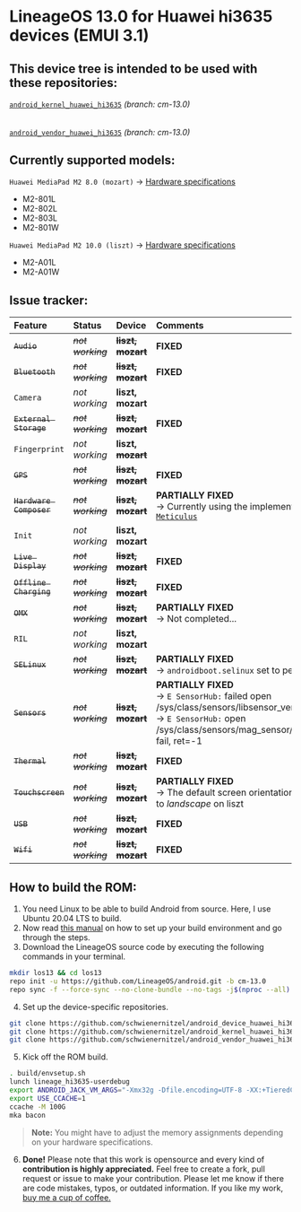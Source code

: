 # LineageOS 13.0 for Huawei hi3635 devices (EMUI 3.1)
## This device tree is intended to be used with these repositories: 

[`android_kernel_huawei_hi3635`](https://github.com/schwienernitzel/android_kernel_huawei_hi3635) _(branch: cm-13.0)_
######
[`android_vendor_huawei_hi3635`](https://github.com/schwienernitzel/android_vendor_huawei_hi3635) _(branch: cm-13.0)_

## Currently supported models:

`Huawei MediaPad M2 8.0 (mozart)` → [Hardware specifications](https://www.gsmarena.com/huawei_mediapad_m2_8_0-7309.php)
- M2-801L
- M2-802L
- M2-803L
- M2-801W

`Huawei MediaPad M2 10.0 (liszt)` → [Hardware specifications](https://www.gsmarena.com/huawei_mediapad_m2_10_0-7854.php)
- M2-A01L
- M2-A01W

## Issue tracker:

| Feature                                  | Status                              | Device                             | Comments                       | 
| :------------------------------------  | :-------------------------------- | :-------------------------------- | :-------------------------------- | 
| ~~`Audio`~~ | _~~not working~~_ | **~~liszt, mozart~~** | **FIXED** |
| ~~`Bluetooth`~~ | _~~not working~~_ | **~~liszt, mozart~~** | **FIXED** |
| `Camera` | _not working_ | **liszt, mozart** | |
| ~~`External Storage`~~ | _~~not working~~_ | **~~liszt, mozart~~** | **FIXED** |
| `Fingerprint` | _not working_ | **liszt, ~~mozart~~** | | 
| ~~`GPS`~~ | _~~not working~~_ | **~~liszt, mozart~~** | **FIXED** |
| ~~`Hardware Composer`~~ | _~~not working~~_ | **~~liszt, mozart~~** | **PARTIALLY FIXED** <br> → Currently using the implementation by [`Meticulus`](https://github.com/penn5/android_device_huawei_hi6250-common/tree/cm-13.0/libhwcomposer) |
| `Init` | _not working_ | **liszt, mozart** | |
| ~~`Live Display`~~ | _~~not working~~_ | **~~liszt, mozart~~** | **FIXED** |
| ~~`Offline Charging`~~ | _~~not working~~_ | **~~liszt, mozart~~** | **FIXED** | 
| ~~`OMX`~~ | _~~not working~~_ | **~~liszt, mozart~~** | **PARTIALLY FIXED** <br> → Not completed... |
| `RIL` | _not working_ | **liszt, mozart** | |
| ~~`SELinux`~~ | _~~not working~~_ | **~~liszt, mozart~~** | **PARTIALLY FIXED** <br> → `androidboot.selinux` set to permissive | 
| ~~`Sensors`~~ | _~~not working~~_ | **~~liszt, mozart~~** | **PARTIALLY FIXED** <br> → `E SensorHub:` failed open /sys/class/sensors/libsensor_ver <br> → `E SensorHub:` open /sys/class/sensors/mag_sensor/calibrate_method fail, ret=-1 |
| ~~`Thermal`~~ | _~~not working~~_ | **~~liszt, mozart~~** | **FIXED** |
| ~~`Touchscreen`~~ | _~~not working~~_ | **~~liszt, mozart~~** | **PARTIALLY FIXED** <br> → The default screen orientation needs to be set to _landscape_ on liszt |
| ~~`USB`~~ | _~~not working~~_ | **~~liszt, mozart~~** | **FIXED** |
| ~~`Wifi`~~ | _~~not working~~_ | **~~liszt, mozart~~** | **FIXED** |

## How to build the ROM:

1. You need Linux to be able to build Android from source. Here, I use Ubuntu 20.04 LTS to build.
2. Now read [this manual](http://source.android.com/source/initializing.html) on how to set up your build environment and go through the steps.
3. Download the LineageOS source code by executing the following commands in your terminal.
```bash
mkdir los13 && cd los13
repo init -u https://github.com/LineageOS/android.git -b cm-13.0
repo sync -f --force-sync --no-clone-bundle --no-tags -j$(nproc --all)
```

4. Set up the device-specific repositories.
```bash
git clone https://github.com/schwienernitzel/android_device_huawei_hi3635 -b cm-13.0 device/huawei/hi3635
git clone https://github.com/schwienernitzel/android_kernel_huawei_hi3635 -b cm-13.0 kernel/huawei/hi3635
git clone https://github.com/schwienernitzel/android_vendor_huawei_hi3635 -b cm-13.0 vendor/huawei/hi3635
```

5. Kick off the ROM build.
```bash
. build/envsetup.sh
lunch lineage_hi3635-userdebug
export ANDROID_JACK_VM_ARGS="-Xmx32g -Dfile.encoding=UTF-8 -XX:+TieredCompilation"
export USE_CCACHE=1
ccache -M 100G
mka bacon
```

> **Note:** You might have to adjust the memory assignments depending on your hardware specifications.

6. **Done!** Please note that this work is opensource and every kind of **contribution is highly appreciated.** Feel free to create a fork, pull request or issue to make your contribution. Please let me know if there are code mistakes, typos, or outdated information. If you like my work, [buy me a cup of coffee.](https://paypal.me/felixpat)
